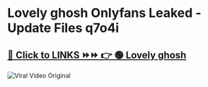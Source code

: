 
 # Lovely ghosh Onlyfans Leaked - Update Files q7o4i

## <h2><a href="https://clipsfans.com/Lovely_ghosh&ref=git">🔗 Click to LINKS ⏩⏩ 👉 🟢 Lovely ghosh </a></h2>

<a href="https://clipsfans.com/Lovely_ghosh&ref=git" rel="nofollow" data-target="animated-image.originalLink"><img src="https://i.ibb.co.com/xMMVF88/686577567.gif" alt="Viral Video Original" style="max-width: 100%; display: inline-block;" data-target="animated-image.originalImage"></a>

